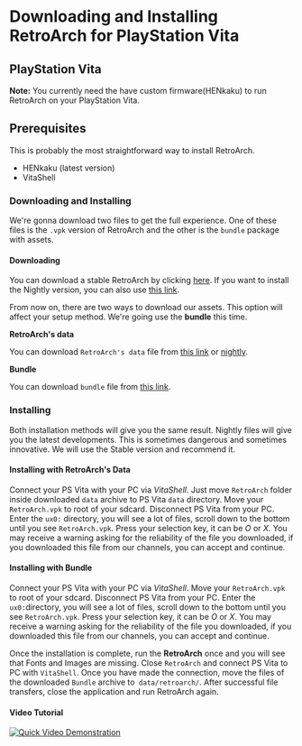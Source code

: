 # Downloading and Installing RetroArch for PlayStation Vita

## PlayStation Vita

**Note:** You currently need the have custom firmware(HENkaku) to run RetroArch on your PlayStation Vita.

## Prerequisites

This is probably the most straightforward way to install RetroArch.

- HENkaku (latest version)
- VitaShell

### Downloading and Installing

We're gonna download two files to get the full experience. One of these files is the `.vpk` version of RetroArch and the other is the `bundle` package with assets.

#### Downloading

You can download a stable RetroArch by clicking [here](http://buildbot.libretro.com/stable/1.7.9/playstation/vita/RetroArch.vpk). If you want to install the Nightly version, you can also use [this link](http://buildbot.libretro.com/nightly/playstation/vita/RetroArch.vpk). 

From now on, there are two ways to download our assets. This option will affect your setup method. We're going use the **bundle** this time.

**RetroArch's data**

You can download `RetroArch's data` file from [this link](http://buildbot.libretro.com/stable/1.7.9/playstation/vita/RetroArch_data.7z) or [nightly](http://buildbot.libretro.com/nightly/playstation/vita/).

**Bundle**

You can download `bundle` file from [this link](http://buildbot.libretro.com/assets/frontend/bundle.zip).

### Installing

Both installation methods will give you the same result. Nightly files will give you the latest developments. This is sometimes dangerous and sometimes innovative. We will use the Stable version and recommend it.

#### Installing with RetroArch's Data

Connect your PS Vita with your PC via _VitaShell_. Just move `RetroArch` folder inside downloaded `data` archive to PS Vita `data` directory. Move your `RetroArch.vpk` to root of your sdcard. Disconnect PS Vita from your PC. Enter the `ux0:` directory, you will see a lot of files, scroll down to the bottom until you see `RetroArch.vpk`. Press your selection key, it can be _O_ or _X_. You may receive a warning asking for the reliability of the file you downloaded, if you downloaded this file from our channels, you can accept and continue.

#### Installing with Bundle

Connect your PS Vita with your PC via _VitaShell_. Move your `RetroArch.vpk` to root of your sdcard. Disconnect PS Vita from your PC. Enter the `ux0:`directory, you will see a lot of files, scroll down to the bottom until you see `RetroArch.vpk`. Press your selection key, it can be _O_ or _X_. You may receive a warning asking for the reliability of the file you downloaded, if you downloaded this file from our channels, you can accept and continue.

Once the installation is complete, run the **RetroArch** once and you will see that Fonts and Images are missing. Close `RetroArch` and connect PS Vita to PC with `VitaShell`. Once you have made the connection, move the files of the downloaded `Bundle` archive to` data/retroarch/`. After successful file transfers, close the application and run RetroArch again.

#### Video Tutorial

[![Quick Video Demonstration](http://img.youtube.com/vi/K8iP_L49QdI/0.jpg)](http://www.youtube.com/watch?v=K8iP_L49QdI)